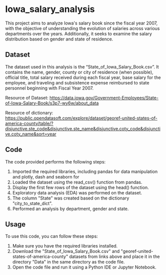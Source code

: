 # Iowa_salary_analysis

This project aims to analyze Iowa's salary book since the fiscal year 2007, with the objective of understanding the evolution of salaries across various departments over the years. Additionally, it seeks to examine the salary distribution based on gender and state of residence.

## Dataset

The dataset used in this analysis is the “State_of_Iowa_Salary_Book.csv”. It contains the name, gender, county or city of residence (when possible), official title, total salary received during each fiscal year, base salary for the employee, and traveling and subsistence expense reimbursed to state personnel beginning with Fiscal Year 2007.

Resource of Dataset: https://data.iowa.gov/Government-Employees/State-of-Iowa-Salary-Book/s3p7-wy6w/about_data

Resource of dictionary: https://public.opendatasoft.com/explore/dataset/georef-united-states-of-america-county/table/?disjunctive.ste_code&disjunctive.ste_name&disjunctive.coty_code&disjunctive.coty_name&sort=year

## Code

The code provided performs the following steps:
1.	Imported the required libraries, including pandas for data manipulation and plotly, dash and seaborn for 
2.	Loaded the dataset using the read_csv() function from pandas.
3.	Display the first few rows of the dataset using the head() function.
4.	Exploratory data analysis (EDA) was performed on the dataset.
5.	The column "State" was created based on the dictionary "city_to_state_dict".
6.	Performed an analysis by department, gender and state.

## Usage
To use this code, you can follow these steps:

1. Make sure you have the required libraries installed.
2. Download the "State_of_Iowa_Salary_Book.csv" and "georef-united-states-of-america-county" datasets from links above and place it in the directory "Data" in the same directory as the code file.
3. Open the code file and run it using a Python IDE or Jupyter Notebook.
